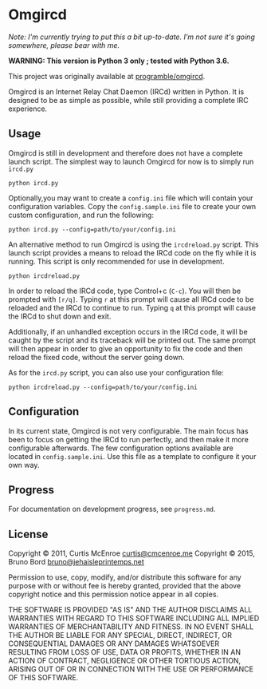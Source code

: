 Omgircd
=======

*Note: I'm currently trying to put this a bit up-to-date. I'm not sure it's going somewhere, please bear with me.*

**WARNING: This version is Python 3 only ; tested with Python 3.6.**

This project was originally available at [programble/omgircd](https://github.com/programble/omgircd).

Omgircd is an Internet Relay Chat Daemon (IRCd) written in Python. It
is designed to be as simple as possible, while still providing a
complete IRC experience.

Usage
-----

Omgircd is still in development and therefore does not have a complete
launch script. The simplest way to launch Omgircd for now is to simply
run `ircd.py`

    python ircd.py

Optionally,you may want to create a `config.ini` file which will contain your
configuration variables. Copy the `config.sample.ini` file to create your own
custom configuration, and run the following:

    python ircd.py --config=path/to/your/config.ini

An alternative method to run Omgircd is using the `ircdreload.py`
script. This launch script provides a means to reload the IRCd code on
the fly while it is running. This script is only recommended for use
in development.

    python ircdreload.py

In order to reload the IRCd code, type Control+c (`C-c`). You will then
be prompted with `[r/q]`. Typing `r` at this prompt will cause all
IRCd code to be reloaded and the IRCd to continue to run. Typing `q`
at this prompt will cause the IRCd to shut down and exit.

Additionally, if an unhandled exception occurs in the IRCd code, it
will be caught by the script and its traceback will be printed
out. The same prompt will then appear in order to give an opportunity
to fix the code and then reload the fixed code, without the server
going down.

As for the `ircd.py` script, you can also use your configuration file:

    python ircdreload.py --config=path/to/your/config.ini


Configuration
-------------

In its current state, Omgircd is not very configurable. The main focus
has been to focus on getting the IRCd to run perfectly, and then make
it more configurable afterwards. The few configuration options
available are located in `config.sample.ini`. Use this file as a template to
configure it your own way.

Progress
--------

For documentation on development progress, see `progress.md`.

License
-------

Copyright © 2011, Curtis McEnroe <curtis@cmcenroe.me>
Copyright © 2015, Bruno Bord <bruno@jehaisleprintemps.net>

Permission to use, copy, modify, and/or distribute this software for any
purpose with or without fee is hereby granted, provided that the above
copyright notice and this permission notice appear in all copies.

THE SOFTWARE IS PROVIDED "AS IS" AND THE AUTHOR DISCLAIMS ALL WARRANTIES
WITH REGARD TO THIS SOFTWARE INCLUDING ALL IMPLIED WARRANTIES OF
MERCHANTABILITY AND FITNESS. IN NO EVENT SHALL THE AUTHOR BE LIABLE FOR
ANY SPECIAL, DIRECT, INDIRECT, OR CONSEQUENTIAL DAMAGES OR ANY DAMAGES
WHATSOEVER RESULTING FROM LOSS OF USE, DATA OR PROFITS, WHETHER IN AN
ACTION OF CONTRACT, NEGLIGENCE OR OTHER TORTIOUS ACTION, ARISING OUT OF
OR IN CONNECTION WITH THE USE OR PERFORMANCE OF THIS SOFTWARE.
